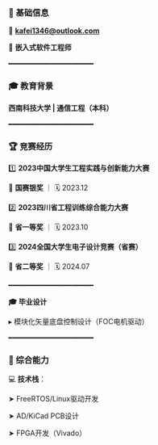 
### 📌 基础信息

📧 **kafei1346@outlook.com**

🎯 **嵌入式软件工程师**

━━━━━━━━━━━━━━━━━━━━

### 🎓 教育背景

**西南科技大学 | 通信工程（本科）**

━━━━━━━━━━━━━━━━━━━━

### 🏆 竞赛经历

1️⃣ **2023中国大学生工程实践与创新能力大赛**

   🥈 **国赛银奖** ｜ 🗓️ 2023.12

2️⃣ **2023四川省工程训练综合能力大赛**

   🥇 **省一等奖** ｜ 🗓️ 2023.10

3️⃣ **2024全国大学生电子设计竞赛（省赛）**

   🥈 **省二等奖** ｜ 🗓️ 2024.07
  
━━━━━━━━━━━━━━━━━━━━

**🎓 毕业设计**

▸ 模块化矢量底盘控制设计（FOC电机驱动）

━━━━━━━━━━━━━━━━━━━━

### 📌 综合能力

💻 **技术栈**：

➤ FreeRTOS/Linux驱动开发

➤ AD/KiCad PCB设计

➤ FPGA开发（Vivado）


